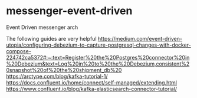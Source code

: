# messenger-event-driven
Event Driven messenger arch

The following guides are very helpful
https://medium.com/event-driven-utopia/configuring-debezium-to-capture-postgresql-changes-with-docker-compose-224742ca5372#:~:text=Register%20the%20Postgres%20connector%20in%20Debezium&text=Log%20in%20to%20the%20Debezium,consistent%20snapshot%20of%20the%20shipment_db%20
https://arctype.com/blog/kafka-tutorial-1/
https://docs.confluent.io/home/connect/self-managed/extending.html
https://www.confluent.io/blog/kafka-elasticsearch-connector-tutorial/
